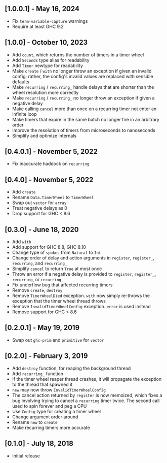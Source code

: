 ## [1.0.0.1] - May 16, 2024

- Fix `term-variable-capture` warnings
- Require at least GHC 9.2

## [1.0.0] - October 10, 2023

- Add `count`, which returns the number of timers in a timer wheel
- Add `Seconds` type alias for readability
- Add `Timer` newtype for readability
- Make `create` / `with` no longer throw an exception if given an invalid config; rather, the config's invalid values are
  replaced with sensible defaults
- Make `recurring` / `recurring_` handle delays that are shorter than the wheel resolution more correctly
- Make `recurring` / `recurring_` no longer throw an exception if given a negative delay
- Make calling `cancel` more than once on a recurring timer not enter an infinite loop
- Make timers that expire in the same batch no longer fire in an arbitrary order
- Improve the resolution of timers from microseconds to nanoseconds
- Simplify and optimize internals

## [0.4.0.1] - November 5, 2022

- Fix inaccurate haddock on `recurring`

## [0.4.0] - November 5, 2022

- Add `create`
- Rename `Data.TimerWheel` to `TimerWheel`
- Swap out `vector` for `array`
- Treat negative delays as 0
- Drop support for GHC < 8.6

## [0.3.0] - June 18, 2020

- Add `with`
- Add support for GHC 8.8, GHC 8.10
- Change type of `spokes` from `Natural` to `Int`
- Change order of delay and action arguments in `register`, `register_`, `recurring`, and `recurring_`
- Simplify `cancel` to return `True` at most once
- Throw an error if a negative delay is provided to `register`, `register_`, `recurring`, or `recurring_`
- Fix underflow bug that affected recurring timers
- Remove `create`, `destroy`
- Remove `TimerWheelDied` exception. `with` now simply re-throws the exception that the timer wheel thread throws
- Remove `InvalidTimerWheelConfig` exception. `error` is used instead
- Remove support for GHC < 8.6

## [0.2.0.1] - May 19, 2019

- Swap out `ghc-prim` and `primitive` for `vector`

## [0.2.0] - February 3, 2019

- Add `destroy` function, for reaping the background thread
- Add `recurring_` function
- If the timer wheel reaper thread crashes, it will propagate the exception to
the thread that spawned it
- `new` may now throw `InvalidTimerWheelConfig`
- The cancel action returned by `register` is now memoized, which fixes a bug
involving trying to cancel a `recurring` timer twice. The second call used to
spin forever and peg a CPU
- Use `Config` type for creating a timer wheel
- Change argument order around
- Rename `new` to `create`
- Make recurring timers more accurate

## [0.1.0] - July 18, 2018

- Initial release
